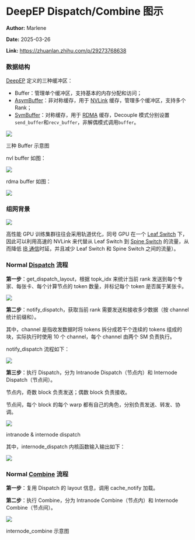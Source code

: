 # DeepEP Dispatch/Combine 图示

**Author:** Marlene

**Date:** 2025-03-26

**Link:** https://zhuanlan.zhihu.com/p/29273768638

### 数据结构

[DeepEP](https://zhida.zhihu.com/search?content_id=254877141&content_type=Article&match_order=1&q=DeepEP&zhida_source=entity) 定义的三种缓冲区：

-   Buffer：管理单个缓冲区，支持基本的内存分配和访问；
-   [AsymBuffer](https://zhida.zhihu.com/search?content_id=254877141&content_type=Article&match_order=1&q=AsymBuffer&zhida_source=entity)：非对称缓存，用于 [NVLink](https://zhida.zhihu.com/search?content_id=254877141&content_type=Article&match_order=1&q=NVLink&zhida_source=entity) 缓存，管理多个缓冲区，支持多个 Rank；
-   [SymBuffer](https://zhida.zhihu.com/search?content_id=254877141&content_type=Article&match_order=1&q=SymBuffer&zhida_source=entity)：对称缓存，用于 [RDMA](https://zhida.zhihu.com/search?content_id=254877141&content_type=Article&match_order=1&q=RDMA&zhida_source=entity) 缓存，Decouple 模式分别设置`send_buffer`和`recv_buffer`，非解偶模式调用`buffer`。

![](images/v2-356206bb34e245b1389e4690336ea026_1440w_725ac42effbb.jpg)

三种 Buffer 示意图

nvl buffer 如图：

![](images/v2-8a91adcb257bf87e591ec64edc0c4f2c_1440w_864c284b8c64.jpg)

rdma buffer 如图：

![](images/v2-c8199acfaa4b6f9129fcaf1b8fab1c15_1440w_2b4d403b5a19.jpg)

### 组网背景

  

![](images/v2-67312d3660ea20363c9ef657efc9280a_1440w_dc70214bac13.jpg)

高性能 GPU 训练集群往往会采用轨道优化，同号 GPU 在一个 [Leaf Switch](https://zhida.zhihu.com/search?content_id=254877141&content_type=Article&match_order=1&q=Leaf+Switch&zhida_source=entity) 下，因此可以利用高速的 NVLink 来代替从 Leaf Switch 到 [Spine Switch](https://zhida.zhihu.com/search?content_id=254877141&content_type=Article&match_order=1&q=Spine+Switch&zhida_source=entity) 的流量，从而降低 [IB 通信](https://zhida.zhihu.com/search?content_id=254877141&content_type=Article&match_order=1&q=IB+%E9%80%9A%E4%BF%A1&zhida_source=entity)时延，并且减少 Leaf Switch 和 Spine Switch 之间的流量）。

### Normal [Dispatch](https://zhida.zhihu.com/search?content_id=254877141&content_type=Article&match_order=1&q=Dispatch&zhida_source=entity) 流程

**第一步**：get\_dispatch\_layout，根据 topk\_idx 来统计当前 rank 发送到每个专家、每张卡、每个计算节点的 token 数量，并标记每个 token 是否属于某张卡。

![](images/v2-8d802526d14d9e820808080c2fa8c95c_1440w_9d7de0b3f292.jpg)

**第二步**：notify\_dispatch，获取当前 rank 需要发送和接收多少数据（按 channel 统计前缀和）。

其中，channel 是指收发数据时将 tokens 拆分成若干个连续的 tokens 组成的块，实际执行时使用 10 个 channel，每个 channel 由两个 SM 负责执行。

notify\_dispatch 流程如下：

![](images/v2-74d1787091e2ee03195428d2308ed438_1440w_d3a05b4f0ece.jpg)

**第三步**：执行 Dispatch，分为 Intranode Dispatch（节点内）和 Internode Dispatch（节点间）。

节点内，奇数 block 负责发送；偶数 block 负责接收。

节点间，每个 block 的每个 warp 都有自己的角色，分别负责发送、转发、协调。

![](images/v2-9f87622ecd82c16de65083d226da163e_1440w_49edffa10443.jpg)

intranode & internode dispatch

其中，internode\_dispatch 内核函数输入输出如下：

![](images/v2-8ca8e4003be77ae00bef4eaa03d12553_1440w_4eb939759b6c.jpg)

### Normal [Combine](https://zhida.zhihu.com/search?content_id=254877141&content_type=Article&match_order=1&q=Combine&zhida_source=entity) 流程

**第一步**：复用 Dispatch 的 layout 信息，调用 cache\_notify 加载。

**第二步**：执行 Combine，分为 Intranode Combine（节点内）和 Internode Combine（节点间）。

![](images/v2-f743f8ae3042329fc5a6d7e14515594f_1440w_3bed944b0088.jpg)

internode\_combine 示意图
